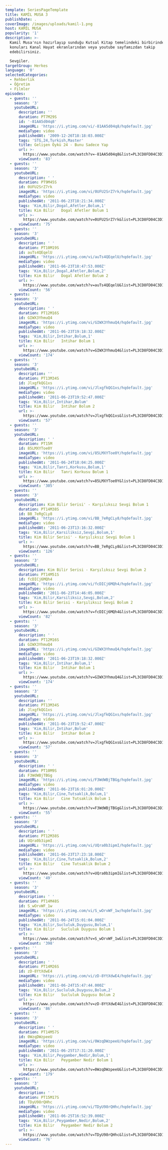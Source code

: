 ```yaml
---
template: SeriesPageTemplate
title: KAMİL MUSA 3
publishDate: .
coverImage: /images/uploads/kamil-1.png
host: KAMİL MUSA
popularity: '1'
description: >-
  Kamil Musa'nın hazırlayıp sunduğu Kutsal Kitap temelindeki birbirinden farklı
  konuları Kanal Hayat ekranlarından veya youtube sayfamızdan takip
  edebilirsiniz.

  Sevgiler.
targetGroup: Herkes
language: '0'
selectedCategories:
  - Rehberlik
  - Öğretim
  - Filmler
episodes:
  - guests: ''
    season: '3'
    youtubeURL:
      description: ''
      duration: PT7M29S
      id: '-81AA5d04q8'
      imageURL: 'https://i.ytimg.com/vi/-81AA5d04q8/hqdefault.jpg'
      mediaType: video
      publishedAt: '2009-12-26T18:18:03.000Z'
      tags: 'STG,24,Turkish,Master'
      title: Gelişen Öykü 24 - Bunu Sadece Yap
      url: >-
        https://www.youtube.com/watch?v=-81AA5d04q8&list=PL3CD8FD04C3D1F082&index=99&t=0s
      viewCount: '83'
  - guests: ''
    season: '3'
    youtubeURL:
      description: ' '
      duration: PT9M45S
      id: 0UFU2SrZ7rk
      imageURL: 'https://i.ytimg.com/vi/0UFU2SrZ7rk/hqdefault.jpg'
      mediaType: video
      publishedAt: '2011-06-23T18:21:34.000Z'
      tags: 'Kim,Bilir,Dogal,Afetler,Bolum,1'
      title: Kim Bilir   Dogal Afetler Bolum 1
      url: >-
        https://www.youtube.com/watch?v=0UFU2SrZ7rk&list=PL3CD8FD04C3D1F082&index=100&t=0s
      viewCount: '75'
  - guests: ''
    season: '3'
    youtubeURL:
      description: ' '
      duration: PT10M19S
      id: auTs4QEqelU
      imageURL: 'https://i.ytimg.com/vi/auTs4QEqelU/hqdefault.jpg'
      mediaType: video
      publishedAt: '2011-06-23T18:47:53.000Z'
      tags: 'Kim,Bilir,Dogal,Afetler,Bolum,2'
      title: Kim Bilir   Dogal Afetler Bolum 2
      url: >-
        https://www.youtube.com/watch?v=auTs4QEqelU&list=PL3CD8FD04C3D1F082&index=101&t=0s
      viewCount: '56'
  - guests: ''
    season: '3'
    youtubeURL:
      description: ' '
      duration: PT12M16S
      id: GIWX3YhmuQ4
      imageURL: 'https://i.ytimg.com/vi/GIWX3YhmuQ4/hqdefault.jpg'
      mediaType: video
      publishedAt: '2011-06-23T19:18:32.000Z'
      tags: 'Kim,Bilir,Intihar,Bolum,1'
      title: Kim Bilir   Intihar Bolum 1
      url: >-
        https://www.youtube.com/watch?v=GIWX3YhmuQ4&list=PL3CD8FD04C3D1F082&index=102&t=0s
      viewCount: '174'
  - guests: ''
    season: '3'
    youtubeURL:
      description: ''
      duration: PT13M34S
      id: JlxgfkQG1xs
      imageURL: 'https://i.ytimg.com/vi/JlxgfkQG1xs/hqdefault.jpg'
      mediaType: video
      publishedAt: '2011-06-23T19:52:47.000Z'
      tags: 'Kim,Bilir,Intihar,Bolum'
      title: Kim Bilir   Intihar Bolum 2
      url: >-
        https://www.youtube.com/watch?v=JlxgfkQG1xs&list=PL3CD8FD04C3D1F082&index=103&t=0s
      viewCount: '57'
  - guests: ''
    season: '3'
    youtubeURL:
      description: ' '
      duration: PT15M
      id: 85LMXYToe0Y
      imageURL: 'https://i.ytimg.com/vi/85LMXYToe0Y/hqdefault.jpg'
      mediaType: video
      publishedAt: '2011-06-24T18:04:25.000Z'
      tags: 'Kim,Bilir,Tanri,Korkusu,Bolum,1'
      title: Kim Bilir   Tanri Korkusu Bolum 1
      url: >-
        https://www.youtube.com/watch?v=85LMXYToe0Y&list=PL3CD8FD04C3D1F082&index=104&t=0s
      viewCount: '305'
  - guests: ''
    season: '3'
    youtubeURL:
      description: Kim Bilir Serisi' - Karşılıksız Sevgi Bolum 1
      duration: PT14M38S
      id: BB_7eRgCLy8
      imageURL: 'https://i.ytimg.com/vi/BB_7eRgCLy8/hqdefault.jpg'
      mediaType: video
      publishedAt: '2011-06-23T13:16:32.000Z'
      tags: 'Kim,Bilir,Karsiliksiz,Sevgi,Bolum,1'
      title: Kim Bilir Serisi' - Karşılıksız Sevgi Bolum 1
      url: >-
        https://www.youtube.com/watch?v=BB_7eRgCLy8&list=PL3CD8FD04C3D1F082&index=105&t=0s
      viewCount: '126'
  - guests: ''
    season: '3'
    youtubeURL:
      description: Kim Bilir Serisi - Karşılıksız Sevgi Bolum 2
      duration: PT14M51S
      id: fcDICj6MQh4
      imageURL: 'https://i.ytimg.com/vi/fcDICj6MQh4/hqdefault.jpg'
      mediaType: video
      publishedAt: '2011-06-23T14:46:05.000Z'
      tags: 'Kim,Bilir,Karsiliksiz,Sevgi,Bolum,2'
      title: Kim Bilir Serisi - Karşılıksız Sevgi Bolum 2
      url: >-
        https://www.youtube.com/watch?v=fcDICj6MQh4&list=PL3CD8FD04C3D1F082&index=106&t=0s
      viewCount: '82'
  - guests: ''
    season: '3'
    youtubeURL:
      description: ' '
      duration: PT12M16S
      id: GIWX3YhmuQ4
      imageURL: 'https://i.ytimg.com/vi/GIWX3YhmuQ4/hqdefault.jpg'
      mediaType: video
      publishedAt: '2011-06-23T19:18:32.000Z'
      tags: 'Kim,Bilir,Intihar,Bolum,1'
      title: Kim Bilir   Intihar Bolum 1
      url: >-
        https://www.youtube.com/watch?v=GIWX3YhmuQ4&list=PL3CD8FD04C3D1F082&index=107&t=0s
      viewCount: '174'
  - guests: ''
    season: '3'
    youtubeURL:
      description: ''
      duration: PT13M34S
      id: JlxgfkQG1xs
      imageURL: 'https://i.ytimg.com/vi/JlxgfkQG1xs/hqdefault.jpg'
      mediaType: video
      publishedAt: '2011-06-23T19:52:47.000Z'
      tags: 'Kim,Bilir,Intihar,Bolum'
      title: Kim Bilir   Intihar Bolum 2
      url: >-
        https://www.youtube.com/watch?v=JlxgfkQG1xs&list=PL3CD8FD04C3D1F082&index=108&t=0s
      viewCount: '57'
  - guests: ''
    season: '3'
    youtubeURL:
      description: ' '
      duration: PT10M9S
      id: F3WdWBjTBGg
      imageURL: 'https://i.ytimg.com/vi/F3WdWBjTBGg/hqdefault.jpg'
      mediaType: video
      publishedAt: '2011-06-23T16:01:20.000Z'
      tags: 'Kim,Bilir,Cine,Tutsaklik,Bolum,1'
      title: Kim Bilir   Cine Tutsaklik Bolum 1
      url: >-
        https://www.youtube.com/watch?v=F3WdWBjTBGg&list=PL3CD8FD04C3D1F082&index=109&t=0s
      viewCount: '55'
  - guests: ''
    season: '3'
    youtubeURL:
      description: ' '
      duration: PT12M38S
      id: UQra0b3ipmI
      imageURL: 'https://i.ytimg.com/vi/UQra0b3ipmI/hqdefault.jpg'
      mediaType: video
      publishedAt: '2011-06-23T17:23:18.000Z'
      tags: 'Kim,Bilir,Cine,Tutsaklik,Bolum,2'
      title: Kim Bilir   Cine Tutsaklik Bolum 2
      url: >-
        https://www.youtube.com/watch?v=UQra0b3ipmI&list=PL3CD8FD04C3D1F082&index=110&t=0s
      viewCount: '49'
  - guests: ''
    season: '3'
    youtubeURL:
      description: ' '
      duration: PT14M48S
      id: S_wOrvWF_1w
      imageURL: 'https://i.ytimg.com/vi/S_wOrvWF_1w/hqdefault.jpg'
      mediaType: video
      publishedAt: '2011-06-24T15:01:04.000Z'
      tags: 'Kim,Bilir,Sucluluk,Duygusu,Bolum,1'
      title: Kim Bilir   Sucluluk Duygusu Bolum 1
      url: >-
        https://www.youtube.com/watch?v=S_wOrvWF_1w&list=PL3CD8FD04C3D1F082&index=111&t=0s
      viewCount: '398'
  - guests: ''
    season: '3'
    youtubeURL:
      description: ' '
      duration: PT14M26S
      id: zD-8YtXdwE4
      imageURL: 'https://i.ytimg.com/vi/zD-8YtXdwE4/hqdefault.jpg'
      mediaType: video
      publishedAt: '2011-06-24T15:47:44.000Z'
      tags: 'Kim,Bilir,Sucluluk,Duygusu,Bolum,2'
      title: Kim Bilir   Sucluluk Duygusu Bolum 2
      url: >-
        https://www.youtube.com/watch?v=zD-8YtXdwE4&list=PL3CD8FD04C3D1F082&index=112&t=0s
      viewCount: '86'
  - guests: ''
    season: '3'
    youtubeURL:
      description: ' '
      duration: PT14M57S
      id: 0WzqDWzpeeU
      imageURL: 'https://i.ytimg.com/vi/0WzqDWzpeeU/hqdefault.jpg'
      mediaType: video
      publishedAt: '2011-06-25T17:31:20.000Z'
      tags: 'Kim,Bilir,Peygamber,Nedir,Bolum,1'
      title: Kim Bilir   Peygamber Nedir Bolum 1
      url: >-
        https://www.youtube.com/watch?v=0WzqDWzpeeU&list=PL3CD8FD04C3D1F082&index=113&t=0s
      viewCount: '179'
  - guests: ''
    season: '3'
    youtubeURL:
      description: ' '
      duration: PT15M17S
      id: TDyU98rQHhc
      imageURL: 'https://i.ytimg.com/vi/TDyU98rQHhc/hqdefault.jpg'
      mediaType: video
      publishedAt: '2011-06-25T16:52:39.000Z'
      tags: 'Kim,Bilir,Peygamber,Nedir,Bolum,2'
      title: Kim Bilir   Peygamber Nedir Bolum 2
      url: >-
        https://www.youtube.com/watch?v=TDyU98rQHhc&list=PL3CD8FD04C3D1F082&index=114&t=0s
      viewCount: '76'
---
```



